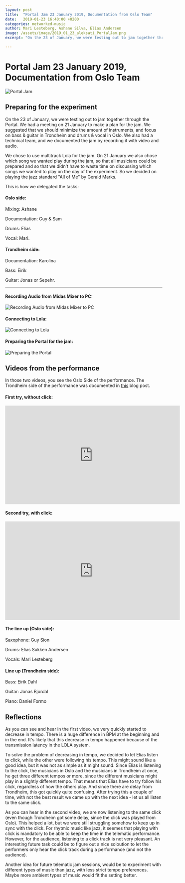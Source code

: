 ```yaml
---
layout: post
title:  "Portal Jam 23 January 2019, Documentation from Oslo Team"
date:   2019-01-23 16:40:00 +0200
categories: networked-music
author: Mari Lesteberg, Ashane Silva, Elias Andersen
image: /assets/image/2019_01_23_aleksati_PortalJam.png
excerpt: "On the 23 of January, we were testing out to jam together through the Portal."

---
```

# Portal Jam 23 January 2019, Documentation from Oslo Team

![Portal Jam](/assets/image/2019_01_23_aleksati_PortalJam.png "Portal Jam")


## Preparing for the experiment


On the 23 of January, we were testing out to jam together through the Portal. We had a meeting on 21 January to make a plan for the jam. We suggested that we should minimize the amount of instruments, and focus on bass & guitar in Trondheim and drums & vocal in Oslo. We also had a technical team, and we documented the jam by recording it with video and audio.

We chose to use multitrack Lola for the jam. On 21 January we also chose which song we wanted play during the jam, so that all musicians could be prepared and so that we didn't have to waste time on discussing which songs we wanted to play on the day of the experiment. So we decided on playing the jazz standard "All of Me" by Gerald Marks.

This is how we delegated the tasks:

#### Oslo side:

Mixing: Ashane

Documentation: Guy & Sam

Drums: Elias

Vocal: Mari.


#### Trondheim side:

Documentation: Karolina

Bass: Eirik

Guitar: Jonas or Sepehr.

---

#### Recording Audio from Midas Mixer to PC:

![Recording Audio from Midas Mixer to PC](/assets/image/2019_01_23_aleksati_mixerrecord.jpg "Recording Audio from Midas Mixer to PC")

#### Connecting to Lola:

![Connecting to Lola](/assets/image/2019_01_23_aleksati_lolaconnect.jpg "Connecting to Lola")



#### Preparing the Portal for the jam:

![Preparing the Portal](/assets/image/2019_01_23_aleksati_portalprepare.jpg "Preparing the Portal")



## Videos from the performance


In those two videos, you see the Oslo Side of the performance. The Trondheim side of the performance was documented in [this](https://mct-master.github.io/portal/2019/02/10/Documentation-and-recommendations-from-the-latest-Portal-Jam.html) blog post.


#### First try, without click:

<iframe width="560" height="315" src="https://www.youtube.com/embed/KhMig-qWRZI" frameborder="0" allow="accelerometer; autoplay; encrypted-media; gyroscope; picture-in-picture" allowfullscreen></iframe>

#### Second try, with click:

<iframe width="560" height="315" src="https://www.youtube.com/embed/7LWDRQu0FXo" frameborder="0" allow="accelerometer; autoplay; encrypted-media; gyroscope; picture-in-picture" allowfullscreen></iframe>

#### The line up (Oslo side):

Saxophone: Guy Sion

Drums: Elias Sukken Andersen

Vocals: Mari Lesteberg

#### Line up (Trondheim side):

Bass: Eirik Dahl

Guitar: Jonas Bjordal

Piano: Daniel Formo

## Reflections

As you can see and hear in the first video, we very quickly started to decrease in tempo. There is a huge difference in BPM at the beginning and in the end. It's likely that this decrease in tempo happened because of the transmission latency in the LOLA system.

To solve the problem of decreasing in tempo, we decided to let Elias listen to click, while the other were following his tempo. This might sound like a good idea, but it was not as simple as it might sound. Since Elias is listening to the click, the musicians in Oslo and the musicians in Trondheim at once, he get three different tempos or more, since the different musicians might play in a slightly different tempo. That means that Elias have to try follow his click, regardless of how the others play. And since there are delay from Trondheim, this got quickly quite confusing. After trying this a couple of time, with not the best result we came up with the next idea - let us all listen to the same click.

As you can hear in the second video, we are now listening to the same click (even though Trondheim got some delay, since the click was played from Oslo). This helped a lot, but we were still struggling somehow to keep up in sync with the click. For rhytmic music like jazz, it seemes that playing with click is mandatory to be able to keep the time in the telematic performance. However, for the audience, listening to a click track is not very pleasant. An interesting future task could be to figure out a nice soloution to let the performers only hear the click track during a performance (and not the audience).

Another idea for future telematic jam sessions, would be to experiment with different types of music than jazz, with less strict tempo preferences. Maybe more ambient types of music would fit the setting better.

